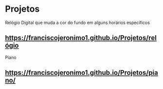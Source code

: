 # Projetos
Relógio Digital que muda a cor do fundo em alguns horários específicos 

## https://franciscojeronimo1.github.io/Projetos/relógio 

Piano 
## https://franciscojeronimo1.github.io/Projetos/piano/

